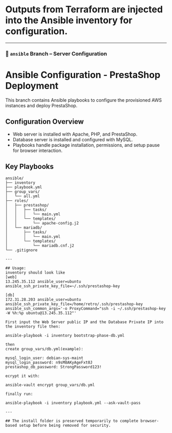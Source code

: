 # Outputs from Terraform are injected into the Ansible inventory for configuration.

---

### 🔹 `ansible` Branch – Server Configuration

# Ansible Configuration - PrestaShop Deployment

This branch contains Ansible playbooks to configure the provisioned AWS instances and deploy PrestaShop.

## Configuration Overview

- Web server is installed with Apache, PHP, and PrestaShop.
- Database server is installed and configured with MySQL.
- Playbooks handle package installation, permissions, and setup pause for browser interaction.

## Key Playbooks

```text
ansible/
├── inventory
├── playbook.yml
├── group_vars/
│   └── all.yml
├── roles/
│   ├── prestashop/
│   │   ├── tasks/
│   │   │   └── main.yml
│   │   └── templates/
│   │       └── apache-config.j2
│   └── mariadb/
│       ├── tasks/
│       │   └── main.yml
│       └── templates/
│           └── mariadb.cnf.j2
└── .gitignore

---

## Usage:
inventory should look like
[web]
13.245.35.112 ansible_user=ubuntu ansible_ssh_private_key_file=~/.ssh/prestashop-key

[db]
172.31.28.203 ansible_user=ubuntu ansible_ssh_private_key_file=/home/retro/.ssh/prestashop-key ansible_ssh_common_args='-o ProxyCommand="ssh -i ~/.ssh/prestashop-key -W %h:%p ubuntu@13.245.35.112"'

First input the Web Server public IP and the Database Private IP into the inventory file then:

ansible-playbook -i inventory bootstrap-phase-db.yml

then 
create group_vars/db.yml(example):

mysql_login_user: debian-sys-maint
mysql_login_password: n9sM8AKyAgeFxt0J
prestashop_db_password: StrongPassword123!

ecrypt it with:

ansible-vault encrypt group_vars/db.yml

finally run:

ansible-playbook -i inventory playbook.yml --ask-vault-pass

---

## The install folder is preserved temporarily to complete browser-based setup before being removed for security.
